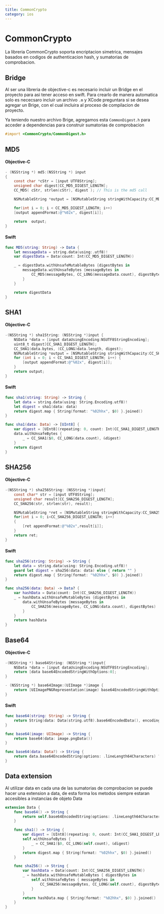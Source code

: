 ```yaml
---
title: CommonCrypto
category: ios
---
```


# CommonCrypto

La libreria CommonCrypto soporta encriptacion simetrica, mensajes basados en codigos de authenticacion hash, y sumatorias de comprobacion.

## Bridge

Al ser una libreria de objective-c es necesario incluir un Bridge en el proyecto para asi tener
acceso en swift. Para crearlo de manera automatica solo es nececsaro incluir un archivo `.m`  y XCode preguntara si se desea agregar un Brige, con el cual incluira al proceso de compilacion de proyecto.

Ya teniendo nuestro archivo Brige, agregamos esta `CommonDigest.h` para acceder a dependencias para construir sumatorias de comprobacion

```objective-c
#import <CommonCrypto/CommonDigest.h>
```

## MD5


#### Objective-C
```objective-c
- (NSString *) md5:(NSString *) input
{
    const char *cStr = [input UTF8String];
    unsigned char digest[CC_MD5_DIGEST_LENGTH];
    CC_MD5( cStr, strlen(cStr), digest ); // This is the md5 call

    NSMutableString *output = [NSMutableString stringWithCapacity:CC_MD5_DIGEST_LENGTH * 2];

    for(int i = 0; i < CC_MD5_DIGEST_LENGTH; i++)
    [output appendFormat:@"%02x", digest[i]];

    return  output;
}
```

#### Swift
```swift
func MD5(string: String) -> Data {
    let messageData = string.data(using:.utf8)!
    var digestData = Data(count: Int(CC_MD5_DIGEST_LENGTH))

    _ = digestData.withUnsafeMutableBytes {digestBytes in
        messageData.withUnsafeBytes {messageBytes in
            CC_MD5(messageBytes, CC_LONG(messageData.count), digestBytes)
        }
    }

    return digestData
}
```


## SHA1

#### Objective-C
```objective-c
-(NSString *) sha1String: (NSString *)input {
    NSData *data = [input dataUsingEncoding:NSUTF8StringEncoding];
    uint8_t digest[CC_SHA1_DIGEST_LENGTH];
    CC_SHA1(data.bytes, (CC_LONG)data.length, digest);
    NSMutableString *output = [NSMutableString stringWithCapacity:CC_SHA1_DIGEST_LENGTH * 2];
    for (int i = 0; i < CC_SHA1_DIGEST_LENGTH; i++) {
        [output appendFormat:@"%02x", digest[i]];
    }
    return output;
}
```

#### Swift
```swift
func sha1(string: String) -> String {
    let data = string.data(using: String.Encoding.utf8)!
    let digest = sha1(data: data)
    return digest.map { String(format: "%02hhx", $0) }.joined()
}

func sha1(data: Data) -> [UInt8] {
    var digest = [UInt8](repeating: 0, count: Int(CC_SHA1_DIGEST_LENGTH))
    data.withUnsafeBytes {
        _ = CC_SHA1($0, CC_LONG(data.count), &digest)
    }
    return digest
}
```

## SHA256

#### Objective-C
```objective-c
-(NSString *) sha256String: (NSString *)input{
    const char* str = [input UTF8String];
    unsigned char result[CC_SHA256_DIGEST_LENGTH];
    CC_SHA256(str, strlen(str), result);

    NSMutableString *ret = [NSMutableString stringWithCapacity:CC_SHA256_DIGEST_LENGTH*2];
    for(int i = 0; i<CC_SHA256_DIGEST_LENGTH; i++)
    {
        [ret appendFormat:@"%02x",result[i]];
    }
    return ret;
}
```

#### Swift
```swift
func sha256(string: String) -> String {
    let data = string.data(using: String.Encoding.utf8)!
    guard let digest = sha256(data: data) else { return "" }
    return digest.map { String(format: "%02hhx", $0) }.joined()
}

func sha256(data: Data) -> Data? {
    var hashData = Data(count: Int(CC_SHA256_DIGEST_LENGTH))
    _ = hashData.withUnsafeMutableBytes {digestBytes in
        data.withUnsafeBytes {messageBytes in
            CC_SHA256(messageBytes, CC_LONG(data.count), digestBytes)
        }
    }
    return hashData
}
```


## Base64

#### Objective-C
```objective-c
-(NSString *) base64String: (NSString *)input{
    NSData *data = [input dataUsingEncoding:NSUTF8StringEncoding];
    return [data base64EncodedStringWithOptions:0];
}

- (NSString *) base64Image:(UIImage *)image {
    return [UIImagePNGRepresentation(image) base64EncodedStringWithOptions:NSDataBase64Encoding64CharacterLineLength];
}
```

#### Swift
```swift
func base64(string: String) -> String {
    return String(data: Data(string.utf8).base64EncodedData(), encoding: .utf8) ?? ""
}

func base64(image: UIImage) -> String {
    return base64(data: image.pngData())
}

func base64(data: Data?) -> String {
    return data.base64EncodedString(options: .lineLength64Characters) ?? ""
}

```

## Data extension

Al utilizar data en cada una de las sumatorias de comprobacion se puede hacer una
extension a data, de esta forma los metodos siempre estaran accesibles a instancias de
objeto Data


```swift
extension Data {
    func base64() -> String {
        return self.base64EncodedString(options: .lineLength64Characters)
    }

    func sha1() -> String {
        var digest = [UInt8](repeating: 0, count: Int(CC_SHA1_DIGEST_LENGTH))
        self.withUnsafeBytes {
            _ = CC_SHA1($0, CC_LONG(self.count), &digest)
        }
        return digest.map { String(format: "%02hhx", $0) }.joined()
    }

    func sha256() -> String {
        var hashData = Data(count: Int(CC_SHA256_DIGEST_LENGTH))
        _ = hashData.withUnsafeMutableBytes { digestBytes in
            self.withUnsafeBytes { messageBytes in
                CC_SHA256(messageBytes, CC_LONG(self.count), digestBytes)
            }
        }
        return hashData.map { String(format: "%02hhx", $0) }.joined()
    }
}
```
